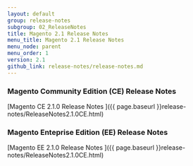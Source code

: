 ```yaml
---
layout: default
group: release-notes
subgroup: 02_ReleaseNotes
title: Magento 2.1 Release Notes 
menu_title: Magento 2.1 Release Notes 
menu_node: parent
menu_order: 1
version: 2.1
github_link: release-notes/release-notes.md
---
```


### Magento Community Edition (CE) Release Notes
[Magento CE 2.1.0 Release Notes ]({{ page.baseurl }}release-notes/ReleaseNotes2.1.0CE.html)

### Magento Enteprise Edition (EE) Release Notes
[Magento EE 2.1.0 Release Notes ]({{ page.baseurl }}release-notes/ReleaseNotes2.1.0CE.html)
